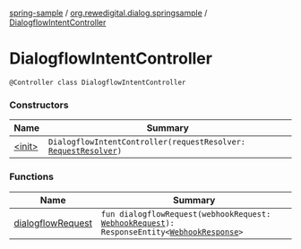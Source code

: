 [spring-sample](../../index.md) / [org.rewedigital.dialog.springsample](../index.md) / [DialogflowIntentController](./index.md)

# DialogflowIntentController

`@Controller class DialogflowIntentController`

### Constructors

| Name | Summary |
|---|---|
| [&lt;init&gt;](-init-.md) | `DialogflowIntentController(requestResolver: `[`RequestResolver`](https://github.com/rewe-digital-incubator/dialog/blob/master/docs/core/org.rewedigital.dialog.resolver/-request-resolver/index.md)`)` |

### Functions

| Name | Summary |
|---|---|
| [dialogflowRequest](dialogflow-request.md) | `fun dialogflowRequest(webhookRequest: `[`WebhookRequest`](https://github.com/rewe-digital-incubator/dialog/blob/master/docs/core/org.rewedigital.dialog.model.dialogflow/-webhook-request/index.md)`): ResponseEntity<`[`WebhookResponse`](https://github.com/rewe-digital-incubator/dialog/blob/master/docs/core/org.rewedigital.dialog.model.dialogflow/-webhook-response/index.md)`>` |

